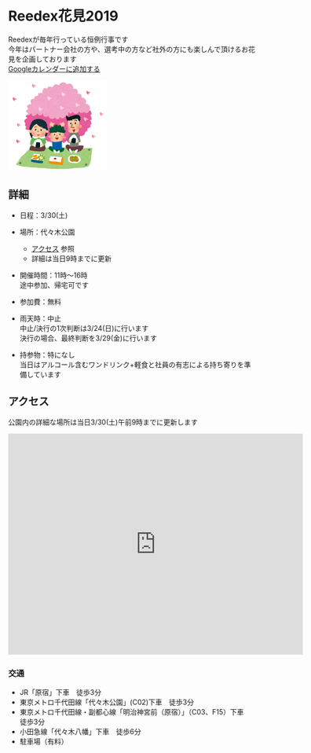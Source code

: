 # Reedex花見2019

Reedexが毎年行っている恒例行事です  
今年はパートナー会社の方や、選考中の方など社外の方にも楽しんで頂けるお花見を企画しております  
[Googleカレンダーに追加する](http://www.google.com/calendar/event?action=TEMPLATE&dates=20190311T020000Z%2F20190311T070000Z&text=REEDEX%E8%8A%B1%E8%A6%8B%40%E4%BB%A3%E3%80%85%E6%9C%A8%E5%85%AC%E5%9C%92&location=%E4%BB%A3%E3%80%85%E6%9C%A8%E5%85%AC%E5%9C%92%2C%20%E6%97%A5%E6%9C%AC%E3%80%81%E3%80%92151-0052%20%E6%9D%B1%E4%BA%AC%E9%83%BD%E6%B8%8B%E8%B0%B7%E5%8C%BA%E4%BB%A3%E3%80%85%E6%9C%A8%E7%A5%9E%E5%9C%92%E7%94%BA%EF%BC%92%E2%88%92%EF%BC%91&details=https%3A%2F%2Freedex2019springparty.github.io%2F)  

<img src="https://github.com/Reedex2019SpringParty/Reedex2019SpringParty.github.io/blob/images/hanami_family.png?raw=true" width="200px">

## 詳細

* 日程：3/30(土)
* 場所：代々木公園
    * [アクセス](#access) 参照
    * 詳細は当日9時までに更新
* 開催時間：11時～16時  
    途中参加、帰宅可です
    
* 参加費：無料
* 雨天時：中止  
    中止/決行の1次判断は3/24(日)に行います  
    決行の場合、最終判断を3/29(金)に行います
* 持参物：特になし  
    当日はアルコール含むワンドリンク+軽食と社員の有志による持ち寄りを準備しています
    

## アクセス

<a name="access" />

公園内の詳細な場所は当日3/30(土)午前9時までに更新します  
<iframe src="https://www.google.com/maps/embed?pb=!1m18!1m12!1m3!1d12964.855388930497!2d139.68837863962088!3d35.671736099012975!2m3!1f0!2f0!3f0!3m2!1i1024!2i768!4f13.1!3m3!1m2!1s0x60188cb479620a33%3A0x34bcc78ce7f8bf3e!2z5Luj44CF5pyo5YWs5ZyS!5e0!3m2!1sja!2sjp!4v1552266356240" width="600" height="450" frameborder="0" style="border:0" allowfullscreen></iframe>

### 交通

* JR「原宿」下車　徒歩3分
* 東京メトロ千代田線「代々木公園」(C02)下車　徒歩3分
* 東京メトロ千代田線・副都心線「明治神宮前（原宿）」（C03、F15）下車　徒歩3分
* 小田急線「代々木八幡」下車　徒歩6分　
* 駐車場（有料）